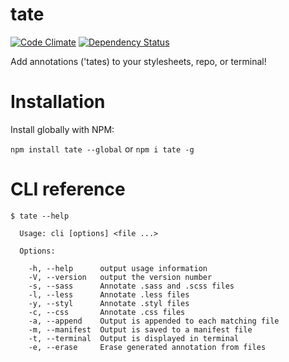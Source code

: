 # tate

[![Code Climate](https://codeclimate.com/github/bjork24/tate/badges/gpa.svg)](https://codeclimate.com/github/bjork24/tate) [![Dependency Status](https://david-dm.org/bjork24/tate.svg)](https://david-dm.org/bjork24/tate)

Add annotations ('tates) to your stylesheets, repo, or terminal!

# Installation

Install globally with NPM:

`npm install tate --global` or `npm i tate -g`

# CLI reference

```
$ tate --help

  Usage: cli [options] <file ...>

  Options:

    -h, --help      output usage information
    -V, --version   output the version number
    -s, --sass      Annotate .sass and .scss files
    -l, --less      Annotate .less files
    -y, --styl      Annotate .styl files
    -c, --css       Annotate .css files
    -a, --append    Output is appended to each matching file
    -m, --manifest  Output is saved to a manifest file
    -t, --terminal  Output is displayed in terminal
    -e, --erase     Erase generated annotation from files
```